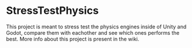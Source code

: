 # StressTestPhysics
 This project is meant to stress test the physics engines inside of Unity and Godot, compare them with eachother and see which ones performs the best.
 More info about this project is present in the wiki.
